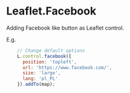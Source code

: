# Leaflet.Facebook

Adding Facebook like button as Leaflet control.

E.g.

````js
    // Change default options
    L.control.facebook({ 
      position: 'topleft',
      url: 'https://www.facebook.com/',
      size: 'large',
      lang: 'pl_PL'
    }).addTo(map);
````

